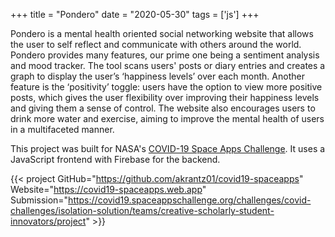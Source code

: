 +++
title = "Pondero"
date = "2020-05-30"
tags = ['js']
+++

Pondero is a mental health oriented social networking website that allows the user to self reflect and communicate with others around the world.
Pondero provides many features, our prime one being a sentiment analysis and mood tracker.
The tool scans users' posts or diary entries and creates a graph to display the user’s ‘happiness levels’ over each month.
Another feature is the ‘positivity’ toggle: users have the option to view more positive posts, which gives the user flexibility over improving their happiness levels and giving them a sense of control.
The website also encourages users to drink more water and exercise, aiming to improve the mental health of users in a multifaceted manner.

This project was built for NASA's [COVID-19 Space Apps Challenge](https://covid19.spaceappschallenge.org/).
It uses a JavaScript frontend with Firebase for the backend. 

{{< project GitHub="https://github.com/akrantz01/covid19-spaceapps" Website="https://covid19-spaceapps.web.app" Submission="https://covid19.spaceappschallenge.org/challenges/covid-challenges/isolation-solution/teams/creative-scholarly-student-innovators/project" >}}
